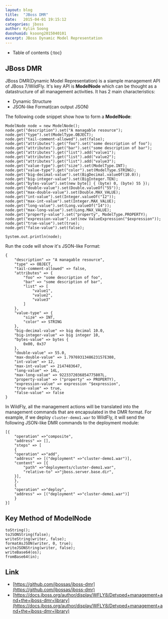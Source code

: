 ```yaml
---
layout: blog
title:  "JBoss DMR"
date:   2015-04-01 19:15:12
categories: jboss
author: Kylin Soong
duoshuoid: ksoong2015040101
excerpt: JBoss Dynamic Model Representation 
---
```


* Table of contents
{:toc}

## JBoss DMR

JBoss DMR(Dynamic Model Representation) is a siample management API of JBoss 7/WildFly. It's key API is **ModelNode** which can be thought as a datastructure of all management activities. It has 2 main characteristics:

* Dynamic Structure
* JSON-like Format(can output JSON)

The following code snippet show how to form a **ModelNode**:

~~~
ModelNode node = new ModelNode();
node.get("description").set("A managable resource");
node.get("type").set(ModelType.OBJECT);
node.get("tail-comment-allowed").set(false);
node.get("attributes").get("foo").set("some description of foo");
node.get("attributes").get("bar").set("some description of bar");
node.get("attributes").get("list").add("value1");
node.get("attributes").get("list").add("value2");
node.get("attributes").get("list").add("value3");
node.get("value-type").get("size").set(ModelType.INT);
node.get("value-type").get("color").set(ModelType.STRING);
node.get("big-decimal-value").set(BigDecimal.valueOf(10.0));
node.get("big-integer-value").set(BigInteger.TEN);
node.get("bytes-value").set(new byte[] { (byte) 0, (byte) 55 });
node.get("double-value").set(Double.valueOf("55"));
node.get("max-double-value").set(Double.MAX_VALUE);
node.get("int-value").set(Integer.valueOf("12"));
node.get("max-int-value").set(Integer.MAX_VALUE);
node.get("long-value").set(Long.valueOf("14"));
node.get("max-long-value").set(Long.MAX_VALUE);
node.get("property-value").set("property", ModelType.PROPERTY);
node.get("expression-value").set(new ValueExpression("$expression"));
node.get("true-value").set(true);
node.get("false-value").set(false);
        
System.out.println(node);
~~~

Run the code will show it's JSON-like Format:

~~~
{
    "description" => "A managable resource",
    "type" => OBJECT,
    "tail-comment-allowed" => false,
    "attributes" => {
        "foo" => "some description of foo",
        "bar" => "some description of bar",
        "list" => [
            "value1",
            "value2",
            "value3"
        ]
    },
    "value-type" => {
        "size" => INT,
        "color" => STRING
    },
    "big-decimal-value" => big decimal 10.0,
    "big-integer-value" => big integer 10,
    "bytes-value" => bytes {
        0x00, 0x37
    },
    "double-value" => 55.0,
    "max-double-value" => 1.7976931348623157E308,
    "int-value" => 12,
    "max-int-value" => 2147483647,
    "long-value" => 14L,
    "max-long-value" => 9223372036854775807L,
    "property-value" => ("property" => PROPERTY),
    "expression-value" => expression "$expression",
    "true-value" => true,
    "false-value" => false
}
~~~

In WildFly, all the management actions will be translated into the management commands that are encapsulated in the DMR format. For example, if we deploy `cluster-demo1.war` to WildFly, it will send the following JSON-like DMR commands to the deployment module:

~~~
[{
    "operation" =>"composite",
    "address" => [],
    "steps" => [
    {
	"operation" =>"add",
	"address" => [("deployment" =>"cluster-demo1.war")],
	"content" => [{
	    "path" =>"deployments/cluster-demo1.war",
	    "relative-to" =>"jboss.server.base.dir",
	}],
    },
    {
	"operation" =>"deploy",
	"address" => [("deployment" =>"cluster-demo1.war")]
    }
}]
~~~

## Key Method of ModelNode

~~~
toString();
toJSONString(false);
writeString(writer, false);
formatAsJSON(writer, 0, true);
writeJSONString(writer, false);
writeBase64(os);
fromBase64(in);
~~~

## Link

* [https://github.com/jbossas/jboss-dmr](https://github.com/jbossas/jboss-dmr)
* [https://docs.jboss.org/author/display/WFLY8/Detyped+management+and+the+jboss-dmr+library](https://docs.jboss.org/author/display/WFLY8/Detyped+management+and+the+jboss-dmr+library)


